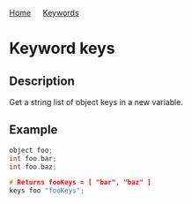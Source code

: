 [Home](https://github.com/puckowski/concert7) <span>&emsp;</span> [Keywords](https://github.com/puckowski/concert7/keywords.html)

# Keyword keys

## Description

Get a string list of object keys in a new variable.

## Example

```cpp
object foo;
int foo.bar;
int foo.baz;

# Returns fooKeys = [ "bar", "baz" ]
keys foo "fooKeys";
```
